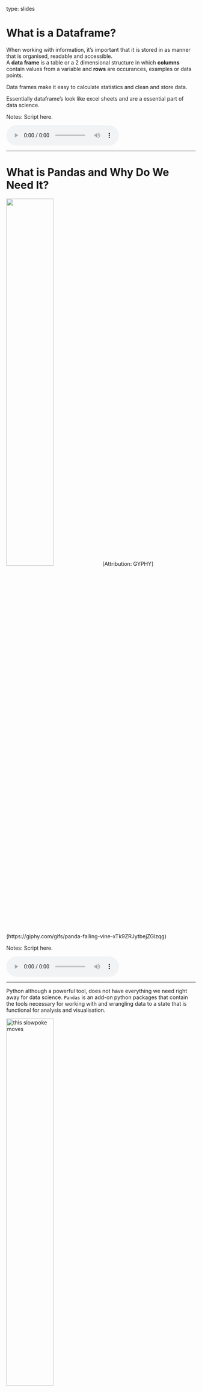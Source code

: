 type: slides

# What is a Dataframe?

When working with information, it’s important that it is stored in as
manner that is organised, readable and accessible.  
A **data frame** is a table or a 2 dimensional structure in which
**columns** contain values from a variable and **rows** are occurances,
examples or data points.

Data frames make it easy to calculate statistics and clean and store
data.

Essentially dataframe’s look like excel sheets and are a essential part
of data science.

Notes: Script here.

<html>

<audio controls >

<source src="static/placeholder_audio.mp3" />

</audio>

</html>

-----

# What is Pandas and Why Do We Need It?

<img src='https://media.giphy.com/media/xTk9ZRJytbejZGlzqg/giphy.gif' width="50%">  
[Attribution:
GYPHY](https://giphy.com/gifs/panda-falling-vine-xTk9ZRJytbejZGlzqg)

Notes: Script here.

<html>

<audio controls >

<source src="static/placeholder_audio.mp3" />

</audio>

</html>

-----

Python although a powerful tool, does not have everything we need right
away for data science. `Pandas` is an add-on python packages that
contain the tools necessary for working with and wrangling data to a
state that is functional for analysis and visualisation.

<img src='static/module1/pandas.gif' alt="this slowpoke moves"  width="50%" alt="404 image"/>

Notes: Script here.

<html>

<audio controls >

<source src="static/placeholder_audio.mp3" />

</audio>

</html>

-----

## Importing Pandas

Before we really start writing any valuable code, we need to tell python
that we need our extra tools from the pandas package.

We do this by using the code below:

``` python
import pandas as pd
```

We will talk about this further on in the course, but for now, just know
that we are equiping our python base with additional abilities.

Notes: Script here.

<html>

<audio controls >

<source src="static/placeholder_audio.mp3" />

</audio>

</html>

-----

## Reading in Data

Next we can bring in our data with the following code

``` python
df = pd.read_csv('data/candybars.csv')
```

let’s break this up:

`pd` : The package our tool comes from and as we said above we imported
`pandas` as `pd`.  
`read_csv()` : The tool that does the job and in this case, it is
reading in the `csv` file named `candybars.csv`.  
`df` : The dataframe is now saved as an object called `df`

Notes: Script here.

<html>

<audio controls >

<source src="static/placeholder_audio.mp3" />

</audio>

</html>

-----

The object `df` looks like this:

``` python
df
```

    ##                   candy bar  chocolate  ...  multi  available_canada_america
    ## 0               CoffeeCrisp          1  ...      0                    Canada
    ## 1              Butterfinger          1  ...      0                   America
    ## 2                      Skor          1  ...      0                      Both
    ## 3                  Smarties          1  ...      1                    Canada
    ## 4                      Twix          1  ...      1                      Both
    ## 5   ReesesPeanutButterCups           1  ...      1                      Both
    ## 6               3Musketeers          1  ...      0                   America
    ## 7           Kinder Surprise          1  ...      0                    Canada
    ## 8                      M&Ms          1  ...      1                      Both
    ## 9                 Glosettes          1  ...      1                    Canada
    ## 10                   KitKat          1  ...      1                      Both
    ## 11                Babe Ruth          1  ...      0                   America
    ## 12                 Caramilk          1  ...      0                    Canada
    ## 13                     Aero          1  ...      0                    Canada
    ## 14                     Mars          1  ...      0                      Both
    ## 15                   Payday          0  ...      0                   America
    ## 16                 Snickers          1  ...      0                      Both
    ## 17                 Crunchie          1  ...      0                    Canada
    ## 18               Wonderbar           1  ...      0                    Canada
    ## 19                100Grand           1  ...      0                   America
    ## 20                    Take5          1  ...      0                   America
    ## 21         Whatchamacallits          1  ...      0                   America
    ## 22                AlmondJoy          1  ...      0                   America
    ## 23                  OhHenry          1  ...      0                      Both
    ## 24          CookiesandCream          0  ...      0                      Both
    ## 
    ## [25 rows x 10 columns]

``` r
?rmarkdown::knitr_options
(knitr::opts_knit$get())
```

    ## $progress
    ## [1] TRUE
    ## 
    ## $verbose
    ## [1] FALSE
    ## 
    ## $eval.after
    ## [1] "fig.cap"
    ## 
    ## $base.dir
    ## NULL
    ## 
    ## $base.url
    ## NULL
    ## 
    ## $root.dir
    ## NULL
    ## 
    ## $child.path
    ## [1] ""
    ## 
    ## $upload.fun
    ## function (x) 
    ## x
    ## <bytecode: 0x7fc0194e9a78>
    ## <environment: namespace:base>
    ## 
    ## $global.device
    ## [1] FALSE
    ## 
    ## $global.par
    ## [1] FALSE
    ## 
    ## $concordance
    ## [1] FALSE
    ## 
    ## $documentation
    ## [1] 1
    ## 
    ## $self.contained
    ## [1] TRUE
    ## 
    ## $unnamed.chunk.label
    ## [1] "unnamed-chunk"
    ## 
    ## $highr.opts
    ## NULL
    ## 
    ## $out.format
    ## [1] "markdown"
    ## 
    ## $child
    ## [1] FALSE
    ## 
    ## $parent
    ## [1] FALSE
    ## 
    ## $tangle
    ## [1] FALSE
    ## 
    ## $aliases
    ## NULL
    ## 
    ## $header
    ## highlight      tikz    framed 
    ##        ""        ""        "" 
    ## 
    ## $global.pars
    ## NULL
    ## 
    ## $rmarkdown.pandoc.from
    ## [1] "markdown+autolink_bare_uris+tex_math_single_backslash"
    ## 
    ## $rmarkdown.pandoc.to
    ## [1] "gfm"
    ## 
    ## $rmarkdown.pandoc.args
    ## [1] "--standalone"
    ## 
    ## $rmarkdown.pandoc.id_prefix
    ## [1] ""
    ## 
    ## $rmarkdown.keep_md
    ## [1] FALSE
    ## 
    ## $rmarkdown.df_print
    ## [1] "default"
    ## 
    ## $rmarkdown.version
    ## [1] 2
    ## 
    ## $rmarkdown.runtime
    ## [1] "static"
    ## 
    ## $output.dir
    ## [1] "/Users/tiffany/Documents/mcl/MCL-DSCI-511-programming-in-python"

<img src='static/module1/candybars_full.jpg' width="60%">

Notes: Script here.

<html>

<audio controls >

<source src="static/placeholder_audio.mp3" />

</audio>

</html>

-----

From this database we can see that there are 25 different candybars and
10 columns. We can obtain the names of the columns using this code:

``` python
df.columns
```

``` out
Index(['candy bar', 'chocolate', 'peanuts', 'caramel', 'nougat',
       'cookie_wafer_rice', 'coconut', 'white_chocolate', 'multi',
       'available_canada_america'],
      dtype='object')
```

Or if you wanted to see the dimensions of the whole dataframe you could
code the following:

``` python
print(df.shape)
```

``` out
(25, 10)
```

Breaking up this code it just means “From our dataframe that we saved as
`df` tell me the `columns` or tell me the `shape`”.

Notes: Script here.

<html>

<audio controls >

<source src="static/placeholder_audio.mp3" />

</audio>

</html>

-----

To find out the length of the dataframe, i.e. the number of rows, we can
ask for the `length`.

``` python
len(df)
```

``` out
25
```

Notice in this case we have the name of the dataframe within the `len`
brackets. That’s because `len` is a function whereas the others are
methods. This is going to be discussed later in this course. For now, be
aware that sometimes we are going to be specifying the dataframe before
the tool we are using and sometimes within it.

Notes: Script here.

<html>

<audio controls >

<source src="static/placeholder_audio.mp3" />

</audio>

</html>

-----

Another important method to know is what if we don’t want to output the
whole table  
We can then specify how many rows of the dataset to show with
`df.head()`

``` python
df.head(2)
```

``` out

```

<img src='static/module1/df_head_2.png' width="70%">  
This specifies only 2 rows will be shown. we can specify any number of
rows within the brackets or we can leave it empty which will default to
5 rows

``` python
df.head()
```

``` out

```

<img src='static/module1/df_head.png' width="70%">

Notes: Script here.

<html>

<audio controls >

<source src="static/placeholder_audio.mp3" />

</audio>

</html>

-----

# let’s apply what we learned\!

Notes: Script here

<html>

<audio controls >

<source src="static/placeholder_audio.mp3" />

</audio>

</html>
